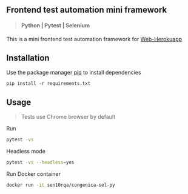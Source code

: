 ## Frontend test automation mini framework
> #### Python | Pytest | Selenium

This is a mini frontend test automation framework for [Web-Herokuapp](http://the-internet.herokuapp.com/)

## Installation

Use the package manager [pip](https://pip.pypa.io/en/stable/) to install dependencies

```
pip install -r requirements.txt 
```

## Usage
> Tests use Chrome browser by default

Run
```bash
pytest -vs
```

Headless mode
```bash
pytest -vs --headless=yes
```

Run Docker container
```bash
docker run -it sen10rqa/congenica-sel-py
```